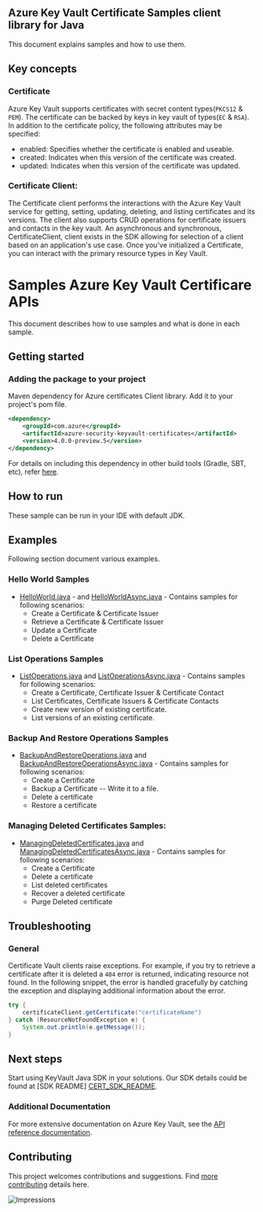 
## Azure Key Vault Certificate Samples client library for Java
This document explains samples and how to use them.

## Key concepts
### Certificate
  Azure Key Vault supports certificates with secret content types(`PKCS12` & `PEM`). The certificate can be backed by keys in key vault of types(`EC` & `RSA`). In addition to the certificate policy, the following attributes may be specified:
* enabled: Specifies whether the certificate is enabled and useable.
* created: Indicates when this version of the certificate was created.
* updated: Indicates when this version of the certificate was updated.

### Certificate Client:
The Certificate client performs the interactions with the Azure Key Vault service for getting, setting, updating, deleting, and listing certificates and its versions. The client also supports CRUD operations for certificate issuers and contacts in the key vault. An asynchronous and synchronous, CertificateClient, client exists in the SDK allowing for selection of a client based on an application's use case. Once you've initialized a Certificate, you can interact with the primary resource types in Key Vault.

# Samples Azure Key Vault Certificare APIs
This document describes how to use samples and what is done in each sample.

## Getting started

### Adding the package to your project

Maven dependency for Azure certificates Client library. Add it to your project's pom file.

[//]: # ({x-version-update-start;com.azure:azure-security-keyvault-certificates;current})
```xml
<dependency>
    <groupId>com.azure</groupId>
    <artifactId>azure-security-keyvault-certificates</artifactId>
    <version>4.0.0-preview.5</version>
</dependency>
```
[//]: # ({x-version-update-end})

For details on including this dependency in other build tools (Gradle, SBT, etc), refer [here](https://search.maven.org/artifact/com.azure/azure-core).

## How to run
These sample can be run in your IDE with default JDK.

## Examples
   Following section document various examples.
   
### Hello World Samples
* [HelloWorld.java][sample_helloWorld] - and [HelloWorldAsync.java][sample_helloWorldAsync] - Contains samples for following scenarios:
    * Create a Certificate & Certificate Issuer
    * Retrieve a Certificate & Certificate Issuer
    * Update a Certificate
    * Delete a Certificate

### List Operations Samples
* [ListOperations.java][sample_list] and [ListOperationsAsync.java][sample_listAsync] - Contains samples for following scenarios:
    * Create a Certificate, Certificate Issuer & Certificate Contact
    * List Certificates, Certificate Issuers & Certificate Contacts
    * Create new version of existing certificate.
    * List versions of an existing certificate.

### Backup And Restore Operations Samples
* [BackupAndRestoreOperations.java][sample_BackupRestore] and [BackupAndRestoreOperationsAsync.java][sample_BackupRestoreAsync] - Contains samples for following scenarios:
    * Create a Certificate
    * Backup a Certificate -- Write it to a file.
    * Delete a certificate
    * Restore a certificate

### Managing Deleted Certificates Samples:
* [ManagingDeletedCertificates.java][sample_ManageDeleted] and [ManagingDeletedCertificatesAsync.java][sample_ManageDeletedAsync] - Contains samples for following scenarios:
    * Create a Certificate
    * Delete a certificate
    * List deleted certificates
    * Recover a deleted certificate
    * Purge Deleted certificate

## Troubleshooting
### General
Certificate Vault clients raise exceptions. For example, if you try to retrieve a certificate after it is deleted a `404` error is returned, indicating resource not found. In the following snippet, the error is handled gracefully by catching the exception and displaying additional information about the error.
```java
try {
    certificateClient.getCertificate("certificateName")
} catch (ResourceNotFoundException e) {
    System.out.println(e.getMessage());
}
```

## Next steps
Start using KeyVault Java SDK in your solutions. Our SDK details could be found at [SDK README] [CERT_SDK_README]. 

###  Additional Documentation
For more extensive documentation on Azure Key Vault, see the [API reference documentation][azkeyvault_rest].

## Contributing
This project welcomes contributions and suggestions. Find [more contributing][SDK_README_CONTRIBUTING] details here.

<!-- LINKS -->
[source_code]:  src
[CERT_SDK_README]: ../../README.md
[SDK_README_CONTRIBUTING]: ../../README.md#contributing
[azkeyvault_rest]: https://docs.microsoft.com/rest/api/keyvault/
[sample_helloWorld]: java/com/azure/security/keyvault/certificates/HelloWorld.java
[sample_helloWorldAsync]: java/com/azure/security/keyvault/certificates/HelloWorldAsync.java
[sample_list]: java/com/azure/security/keyvault/certificates/ListOperations.java
[sample_listAsync]: java/com/azure/security/keyvault/certificates/ListOperationsAsync.java
[sample_BackupRestore]: java/com/azure/security/keyvault/certificates/BackupAndRestoreOperations.java
[sample_BackupRestoreAsync]: java/com/azure/security/keyvault/certificates/BackupAndRestoreOperationsAsync.java
[sample_ManageDeleted]: java/com/azure/security/keyvault/certificates/ManagingDeletedCertificates.java
[sample_ManageDeletedAsync]: java/com/azure/security/keyvault/certificates/ManagingDeletedCertificatesAsync.java

![Impressions](https://azure-sdk-impressions.azurewebsites.net/api/impressions/azure-sdk-for-java/sdk/keyvault/azure-security-keyvault-certificates/README.png)
